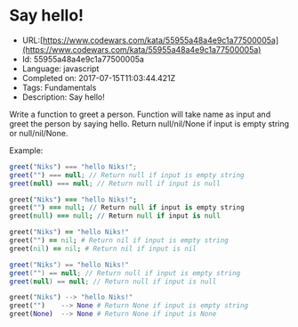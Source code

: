 # Say hello!

 - URL:[https://www.codewars.com/kata/55955a48a4e9c1a77500005a](https://www.codewars.com/kata/55955a48a4e9c1a77500005a)
 - Id: 55955a48a4e9c1a77500005a
 - Language: javascript
 - Completed on: 2017-07-15T11:03:44.421Z
 - Tags: Fundamentals
 - Description:
Say hello!

Write a function to greet a person. Function will take name as input and greet the person by saying hello.
Return null/nil/None if input is empty string or null/nil/None.

Example: 

```javascript
greet("Niks") === "hello Niks!";
greet("") === null; // Return null if input is empty string
greet(null) === null; // Return null if input is null
```
```coffeescript
greet("Niks") === "hello Niks!";
greet("") === null; // Return null if input is empty string
greet(null) === null; // Return null if input is null
```
```ruby
greet("Niks") == "hello Niks!"
greet("") == nil; # Return nil if input is empty string
greet(nil) == nil; # Return nil if input is nil
```
```csharp
greet("Niks") == "hello Niks!"
greet("") == null; // Return null if input is empty string
greet(null) == null; // Return null if input is null
```
```python
greet("Niks") --> "hello Niks!"
greet("")    --> None # Return None if input is empty string
greet(None)  --> None # Return None if input is None
```

